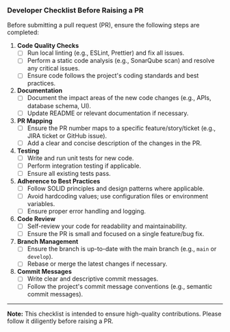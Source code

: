 ### Developer Checklist Before Raising a PR

Before submitting a pull request (PR), ensure the following steps are completed:

1. **Code Quality Checks**  
   - [ ] Run local linting (e.g., ESLint, Prettier) and fix all issues.  
   - [ ] Perform a static code analysis (e.g., SonarQube scan) and resolve any critical issues.  
   - [ ] Ensure code follows the project's coding standards and best practices.  

2. **Documentation**  
   - [ ] Document the impact areas of the new code changes (e.g., APIs, database schema, UI).  
   - [ ] Update README or relevant documentation if necessary.  

3. **PR Mapping**  
   - [ ] Ensure the PR number maps to a specific feature/story/ticket (e.g., JIRA ticket or GitHub issue).  
   - [ ] Add a clear and concise description of the changes in the PR.  

4. **Testing**  
   - [ ] Write and run unit tests for new code.  
   - [ ] Perform integration testing if applicable.  
   - [ ] Ensure all existing tests pass.  

5. **Adherence to Best Practices**  
   - [ ] Follow SOLID principles and design patterns where applicable.  
   - [ ] Avoid hardcoding values; use configuration files or environment variables.  
   - [ ] Ensure proper error handling and logging.  

6. **Code Review**  
   - [ ] Self-review your code for readability and maintainability.  
   - [ ] Ensure the PR is small and focused on a single feature/bug fix.  

7. **Branch Management**  
   - [ ] Ensure the branch is up-to-date with the main branch (e.g., `main` or `develop`).  
   - [ ] Rebase or merge the latest changes if necessary.  

8. **Commit Messages**  
   - [ ] Write clear and descriptive commit messages.  
   - [ ] Follow the project's commit message conventions (e.g., semantic commit messages).  

---

**Note:** This checklist is intended to ensure high-quality contributions. Please follow it diligently before raising a PR.
